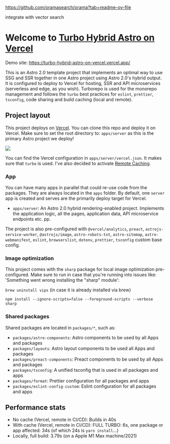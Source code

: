 
https://github.com/oramasearch/orama?tab=readme-ov-file

integrate with vector search




# Welcome to [Turbo Hybrid Astro on Vercel](https://turbo-hybrid-astro-on-vercel.vercel.app/)

Demo site: https://turbo-hybrid-astro-on-vercel.vercel.app/

This is an Astro 2.0 template project that implements an optimal way to use SSG and SSR together in one Astro project using Astro 2.0's hybrid output. It is configured to deploy to Vercel for hosting, SSR and API microservices (serverless and edge, as you wish). Turborepo is used for the monorepo management and follows the `turbo` best practices for `eslint`, `prettier`, `tsconfig`, code sharing and build caching (local and remote).

## Project layout

This project deploys on [Vercel](https://vercel.com/). You can clone this repo and deploy it on Vercel.
Make sure to set the root directory to: `apps/server` as this is the primary Astro project we deploy!

<img src="vercel-root-dir.png" />

You can find the Vercel configuration in `apps/server/vercel.json`. It makes sure that `turbo` is used.
I've also decided to activate [Remote Caching](https://turbo.build/repo/docs/core-concepts/remote-caching).

### App

You can have many apps in parallel that could re-use code from the packages. They are always located in the `apps` folder. By default, one `server` app is created and serves are the primarily deploy target for Vercel.

- `apps/server`: An Astro 2.0 hybrid rendering-enabled project. Implements the application logic, all the pages, application data, API microservice endpoints etc. pp.

The project is also pre-configured with `@vercel/analytics`, `preact`, `astrojs-service-worker`, `@astrojs/image`, `astro-robots-txt`, `astro-sitemap`, `astro-webmanifest`, `eslint`, `browserslist`, `dotenv`, `prettier`, `tsconfig` custom base config. 

### Image optimization

This project comes with the `sharp` package for local image optimization pre-configured.
Make sure to run in case that you're running into issues like: 'Something went wrong installing the "sharp" module':

`brew uninstall vips` (in case it is already installed via brew)

`npm install --ignore-scripts=false --foreground-scripts --verbose sharp`

### Shared packages

Shared packages are located in `packages/*`, such as:

- `packages/astro-components`: Astro components to be used by all Apps and packages
- `packages/layouts`: Astro layout components to be used all Apps and packages
- `packages/preact-components`: Preact components to be used by all Apps and packages
- `packages/tsconfig`: A unified tsconfig that is used in all packages and apps
- `packages/format`: Prettier configuration for all packages and apps
- `packages/eslint-config-custom`: Eslint configuration for all packages and apps

## Performance stats

- No cache (Vercel, remote in CI/CD): Builds in 40s
- With cache (Vercel, remote in CI/CD): FULL TURBO: 6s, one package or app affected: 34s (of which 24s is `yarn install`...)
- Locally, full build: 3.79s (on a Apple M1 Max machine/2021)
